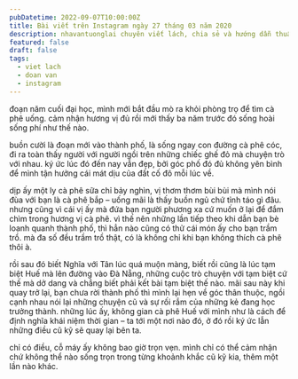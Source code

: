 ```yaml
---
pubDatetime: 2022-09-07T10:00:00Z
title: Bài viết trên Instagram ngày 27 tháng 03 năm 2020
description: nhavantuonglai chuyên viết lách, chia sẻ và hướng dẫn thuần thục khi thực hành viết lách qua những bài chia sẻ trên Instagram chính thức.
featured: false
draft: false
tags:
  - viet lach
  - doan van
  - instagram
---
```


đoạn năm cuối đại học, mình mới bắt đầu mò ra khỏi phòng trọ để tìm cà phê uống. cảm nhận hương vị đủ rồi mới thấy ba năm trước đó sống hoài sống phí như thế nào.

buồn cười là đoạn mới vào thành phố, là sống ngay con đường cà phê cóc, đi ra toàn thấy người với người ngồi trên những chiếc ghế đỏ mà chuyện trò với nhau. ký ức lúc đó đến nay vẫn đẹp, bởi góc phố đó đủ không yên bình để mình tận hưởng cái mát dịu của đất cố đô mỗi lúc về.

dịp ấy một ly cà phê sữa chỉ bảy nghìn, vị thơm thơm bùi bùi mà mình nói đùa với bạn là cà phê bắp – uống mãi là thấy buồn ngủ chứ tỉnh táo gì đâu. nhưng cũng vì cái vị ấy mà đứa bạn người phương xa cứ muốn ở lại để đắm chìm trong hương vị cà phê. vì thế nên những lần tiếp theo khi dẫn bạn bè loanh quanh thành phố, thì hẳn nào cũng có thử cái món ấy cho bạn trầm trồ. mà đa số đều trầm trồ thật, có là không chỉ khi bạn không thích cà phê thôi à.

rồi sau đó biết Nghĩa với Tân lúc quá muộn màng, biết rồi cũng là lúc tạm biệt Huế mà lên đường vào Đà Nẵng, những cuộc trò chuyện với tạm biệt cứ thế mà dở dang và chẳng biết phải kết bài tạm biệt thế nào. mãi sau này khi quay trở lại, bạn chưa rời thành phố thì mình lại hẹn về góc thân thuộc, ngồi cạnh nhau nói lại những chuyện cũ và sự rối rắm của những kẻ đang học trưởng thành. những lúc ấy, không gian cà phê Huế với mình như là cách để định nghĩa khái niệm thời gian – ta tới một nơi nào đó, ở đó rồi ký ức lẫn những điều cũ kỹ sẽ quay lại bên ta.

chỉ có điều, cỗ máy ấy không bao giờ trọn vẹn. mình chỉ có thể cảm nhận chứ không thể nào sống trọn trong từng khoảnh khắc cũ kỹ kia, thêm một lần nào khác.
